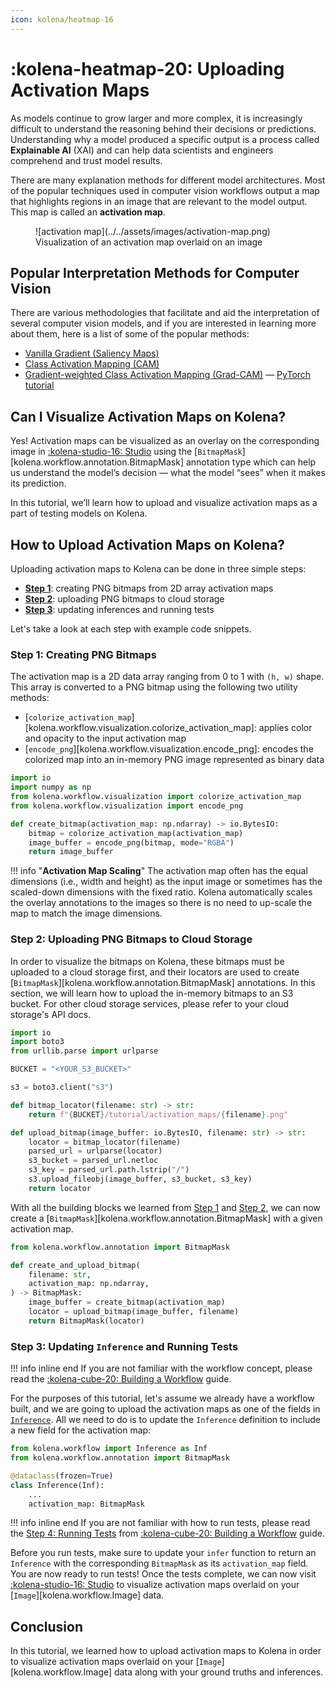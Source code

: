 ```yaml
---
icon: kolena/heatmap-16
---
```


# :kolena-heatmap-20: Uploading Activation Maps

As models continue to grow larger and more complex, it is increasingly difficult to understand the reasoning behind
their decisions or predictions. Understanding why a model produced a specific output is a process called
**Explainable AI** (XAI) and can help data scientists and engineers comprehend and trust model results.

There are many explanation methods for different model architectures. Most of the popular techniques used in computer
vision workflows output a map that highlights regions in an image that are relevant to the model output. This map is
called an **activation map**.

<figure markdown>
  ![activation map](../../assets/images/activation-map.png)
  <figcaption markdown>Visualization of an activation map overlaid on an image</figcaption>
</figure>

## Popular Interpretation Methods for Computer Vision

There are various methodologies that facilitate and aid the interpretation of several computer vision models, and if you
are interested in learning more about them, here is a list of some of the popular methods:

- [Vanilla Gradient (Saliency Maps)](https://arxiv.org/abs/1312.6034)
- [Class Activation Mapping (CAM)](https://arxiv.org/abs/1512.04150)
- [Gradient-weighted Class Activation Mapping (Grad-CAM)](https://arxiv.org/abs/1610.02391) — [PyTorch tutorial](https://jacobgil.github.io/pytorch-gradcam-book/introduction.html)

## Can I Visualize Activation Maps on Kolena?

Yes! Activation maps can be visualized as an overlay on the corresponding image in
[<nobr>:kolena-studio-16: Studio</nobr>](https://app.kolena.io/redirect/studio) using the
[`BitmapMask`][kolena.workflow.annotation.BitmapMask]
annotation type which can help us understand the model’s decision — what
the model “sees” when it makes its prediction.

In this tutorial, we’ll learn how to upload and visualize activation maps as a part of testing models on Kolena.

## How to Upload Activation Maps on Kolena?

Uploading activation maps to Kolena can be done in three simple steps:

- [**Step 1**](#step-1-creating-png-bitmaps): creating PNG bitmaps from 2D array activation maps
- [**Step 2**](#step-2-uploading-png-bitmaps-to-cloud-storage): uploading PNG bitmaps to cloud storage
- [**Step 3**](#step-3-updating-inference-and-running-tests): updating inferences and running tests

Let's take a look at each step with example code snippets.

### Step 1: Creating PNG Bitmaps

The activation map is a 2D data array ranging from 0 to 1 with `(h, w)` shape. This array is converted to a PNG bitmap
using the following two utility methods:

- [`colorize_activation_map`][kolena.workflow.visualization.colorize_activation_map]:
  applies color and opacity to the input activation map
- [`encode_png`][kolena.workflow.visualization.encode_png]:
  encodes the colorized map into an in-memory PNG image represented as binary data

```python
import io
import numpy as np
from kolena.workflow.visualization import colorize_activation_map
from kolena.workflow.visualization import encode_png

def create_bitmap(activation_map: np.ndarray) -> io.BytesIO:
    bitmap = colorize_activation_map(activation_map)
    image_buffer = encode_png(bitmap, mode="RGBA")
    return image_buffer
```

!!! info "**Activation Map Scaling**"
    The activation map often has the equal dimensions (i.e., width and height) as the input image or sometimes has the
    scaled-down dimensions with the fixed ratio. Kolena automatically scales the overlay annotations to the images so
    there is no need to up-scale the map to match the image dimensions.

### Step 2: Uploading PNG Bitmaps to Cloud Storage

In order to visualize the bitmaps on Kolena, these bitmaps must be uploaded to a cloud storage first, and their locators
are used to create [`BitmapMask`][kolena.workflow.annotation.BitmapMask] annotations. In this section, we will learn
how to upload the in-memory bitmaps to an S3 bucket. For other cloud storage services, please refer to your cloud
storage's API docs.

```python
import io
import boto3
from urllib.parse import urlparse

BUCKET = "<YOUR_S3_BUCKET>"

s3 = boto3.client("s3")

def bitmap_locator(filename: str) -> str:
    return f"{BUCKET}/tutorial/activation_maps/{filename}.png"

def upload_bitmap(image_buffer: io.BytesIO, filename: str) -> str:
    locator = bitmap_locator(filename)
    parsed_url = urlparse(locator)
    s3_bucket = parsed_url.netloc
    s3_key = parsed_url.path.lstrip("/")
    s3.upload_fileobj(image_buffer, s3_bucket, s3_key)
    return locator
```

With all the building blocks we learned from [Step 1](#step-1-creating-png-bitmaps) and
[Step 2](#step-2-uploading-png-bitmaps-to-cloud-storage), we can now create a
[`BitmapMask`][kolena.workflow.annotation.BitmapMask] with a given activation map.

```python
from kolena.workflow.annotation import BitmapMask

def create_and_upload_bitmap(
    filename: str,
    activation_map: np.ndarray,
) -> BitmapMask:
    image_buffer = create_bitmap(activation_map)
    locator = upload_bitmap(image_buffer, filename)
    return BitmapMask(locator)
```

### Step 3: Updating `Inference` and Running Tests

!!! info inline end
    If you are not familiar with the workflow concept, please read the
    [:kolena-cube-20: Building a Workflow](https://docs.kolena.io/workflow/building-a-workflow) guide.

For the purposes of this tutorial, let's assume we already have a workflow built, and we are going to upload
the activation maps as one of the fields in [`Inference`](https://docs.kolena.io/workflow/building-a-workflow/#inference-type).
All we need to do is to update the `Inference` definition to include a new field for the activation map:

```python
from kolena.workflow import Inference as Inf
from kolena.workflow.annotation import BitmapMask

@dataclass(frozen=True)
class Inference(Inf):
    ...
    activation_map: BitmapMask
```

!!! info inline end
    If you are not familiar with how to run tests, please read the
    [Step 4: Running Tests](https://docs.kolena.io/workflow/building-a-workflow/#step-4-running-tests)
    from [:kolena-cube-20: Building a Workflow](https://docs.kolena.io/workflow/building-a-workflow) guide.

Before you run tests, make sure to update your `infer` function to return an `Inference` with the corresponding
`BitmapMask` as its `activation_map` field. You are now ready to run tests! Once the tests complete, we can now visit
[<nobr>:kolena-studio-16: Studio</nobr>](https://app.kolena.io/redirect/studio)
to visualize activation maps overlaid on your [`Image`][kolena.workflow.Image] data.

## Conclusion

In this tutorial, we learned how to upload activation maps to Kolena in order to visualize activation maps
overlaid on your [`Image`][kolena.workflow.Image] data along with your ground truths and inferences.
